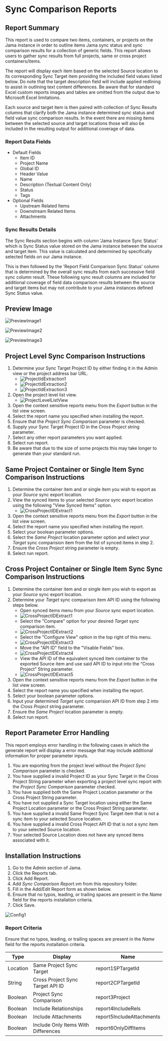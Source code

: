 # Sync Comparison Reports 

## Report Summary

This report is used to compare two items, containers, or projects on the Jama instance in order to outline items Jama sync status and sync comparison results for a collection of generic fields. This report allows users to gather sync results from full projects, same or cross project containers/items.

The report will display each item based on the selected Source location to its corresponding Sync Target item providing the included field values listed below. Do note that the target description field will include applied redlining to assist in outlining text content differences. Be aware that for standard Excel custom reports images and tables are omitted from the output due to Microsoft Excel limitations. 

Each source and target item is then paired with collection of Sync Results columns that clarify both the Jama instance determined sync status and field value sync comparison results. In the event there are missing items between the selected source and target locations those will also be included in the resulting output for additional coverage of data.  

### Report Data Fields

* Default Fields
    * Item ID
    * Project Name
    * Global ID
    * Header Value
    * Name
    * Description (Textual Content Only)
    * Status
    * Tags
* Optional Fields
    * Upstream Related Items
    * Downstream Related Items
    * Attachments

### Sync Results Details

The Sync Results section begins with column 'Jama Instance Sync Status' which is Sync Status value stored on the Jama instance between the source and target item. This value is calculated and determined by specifically selected fields on our Jama instance. 

This is then followed by the 'Report Field Comparison Sync Status' column that is determined by the overall sync results from each successive field sync column result. These following sync result columns are included for additional coverage of field data comparison results between the source and target items but may not contribute to your Jama instances defined Sync Status value.  


## Preview Image

![PreviewImage1](https://github.com/jamasoftware-ps/Community-Reports/blob/master/Sync%20Reports/Sync%20Comparison%20Report/preview1.png)

![PreviewImage2](https://github.com/jamasoftware-ps/Community-Reports/blob/master/Sync%20Reports/Sync%20Comparison%20Report/preview2.png)

![PreviewImage3](https://github.com/jamasoftware-ps/Community-Reports/blob/master/Sync%20Reports/Sync%20Comparison%20Report/preview3.png)


## Project Level Sync Comparison Instructions

1. Determine your Sync Target Project ID by either finding it in the Admin view or the project address bar URL.
    * ![ProjectIdExtraction1](https://github.com/jamasoftware-ps/Community-Reports/blob/master/Sync%20Reports/Sync%20Comparison%20Report/ProjectIDExtraction1of3.png)
    * ![ProjectIdExtraction2](https://github.com/jamasoftware-ps/Community-Reports/blob/master/Sync%20Reports/Sync%20Comparison%20Report/ProjectIDExtraction2of3.png)
    * ![ProjectIdExtraction3](https://github.com/jamasoftware-ps/Community-Reports/blob/master/Sync%20Reports/Sync%20Comparison%20Report/ProjectIDExtraction3of3.png)
2. Open the project level list view.
    * ![ProjectLevelListView](https://github.com/jamasoftware-ps/Community-Reports/blob/master/Sync%20Reports/Sync%20Comparison%20Report/ProjectLevelListView.png)
3. Open the context sensitive reports menu from the *Export* button in the list view screen.
4. Select the report name you specified when installing the report.
5. Ensure that the *Project Sync Comparison* parameter is checked. 
6. Supply your Sync Target Project ID in the *Cross Project* string parameter.
7. Select any other report parameters you want applied.
8. Select run report.
9. Be aware that due to the size of some projects this may take longer to generate than your standard run.


## Same Project Container or Single Item Sync Comparison Instructions

1. Determine the container item and or single item you wish to export as your *Source* sync export location.
2. View the synced items to your selected *Source* sync export location using the following "View Synced Items" option.
    * ![CrossProjectIDExtract1](https://github.com/jamasoftware-ps/Community-Reports/blob/master/Sync%20Reports/Sync%20Comparison%20Report/CrossProjectIDExtract1.png)
3. Open the context sensitive reports menu from the *Export* button in the list view screen.
4. Select the report name you specified when installing the report.
5. Select your boolean parameter options.
6. Select the *Same Project* location parameter option and select your *Target* sync comparision item from the list of synced items in step 2. 
7. Ensure the *Cross Project* string parameter is empty.
8. Select run report.


## Cross Project Container or Single Item Sync Sync Comparison  Instructions

1. Determine the container item and or single item you wish to export as your *Source* sync export location.
2. Determine your *Target* sync comparison item API ID using the following steps below.
    * Open synced items menu from your *Source* sync export location.
    * ![CrossProjectIDExtract1](https://github.com/jamasoftware-ps/Community-Reports/blob/master/Sync%20Reports/Sync%20Comparison%20Report/CrossProjectIDExtract1.png)
    * Select the "Compare" option for your desired *Target* sync comparison item.
    * ![CrossProjectIDExtract2](https://github.com/jamasoftware-ps/Community-Reports/blob/master/Sync%20Reports/Sync%20Comparison%20Report/CrossProjectIDExtract2.png)
    * Select the "Configure View" option in the top right of this menu.
    * ![CrossProjectIDExtract3](https://github.com/jamasoftware-ps/Community-Reports/blob/master/Sync%20Reports/Sync%20Comparison%20Report/CrossProjectIDExtract3.png)
    * Move the "API ID" field to the "Visable Fields" box.
    * ![CrossProjectIDExtract4](https://github.com/jamasoftware-ps/Community-Reports/blob/master/Sync%20Reports/Sync%20Comparison%20Report/CrossProjectIDExtract4.png)
    * View the API ID of the equivalent synced item container to the exported Source item and use said API ID to input into the “Cross Project” String parameter. 
    * ![CrossProjectIDExtract5](https://github.com/jamasoftware-ps/Community-Reports/blob/master/Sync%20Reports/Sync%20Comparison%20Report/CrossProjectIDExtract5.png)
3. Open the context sensitive reports menu from the *Export* button in the list view screen.
4. Select the report name you specified when installing the report.
5. Select your boolean parameter options.
6. Input your determined *Target* sync comparision API ID from step 2 into the *Cross Project* string parameter.
7. Ensure the *Same Project* location parameter is empty.
8. Select run report.


## Report Parameter Error Handling
This report employs error handling in the following cases in which the generate report will display a error message that may include additional information for proper parameter inputs.

1. You are exporting from the project level without the *Project Sync Comparison* parameter is checked.
2. You have supplied a invalid Project ID as your Sync Target in the Cross Project String parameter when exporting a project level sync report with the *Project Sync Comparison* parameter checked.
3. You have supplied both the Same Project Location parameter or the Cross Project String parameter.
4. You have not supplied a Sync Target location using either the Same Project Location parameter or the Cross Project String parameter.
5. You have supplied a invalid Same Project Sync Target item that is not a sync item to your selected Source location.
6. You have supplied a invalid Cross Project API ID that is not a sync item to your selected Source location.
7. Your selected Source Location does not have any synced items associated with it.


## Installation Instructions
1. Go to the Admin section of Jama.
2. Click the Reports tab.
3. Click Add Report.
4. Add *Sync Comparison Report.vm* from this repository folder.
5. Fill in the Add/Edit Report form as shown below.
6. Ensure that no typos, leading, or trailing spaces are present in the *Name* field for the reports installation criteria.
7. Click Save.

![Config1](https://github.com/jamasoftware-ps/Community-Reports/blob/master/Sync%20Reports/Sync%20Comparison%20Report/config1.png)


### Report Criteria
Ensure that no typos, leading, or trailing spaces are present in the *Name* field for the reports installation criteria.

| Type          | Display                               | Name                       |
| ------------- | ------------------------------------- | -------------------------- |
| Location      | Same Project Sync Target              | report1SPTargetId          |
| String        | Cross Project Sync Target API ID      | report2CPTargetId          |
| Boolean       | Project Sync Comparison               | report3Project             |
| Boolean       | Include Relationships                 | report4IncludeRels         |
| Boolean       | Include Attachments                   | report5IncludeAttachments  |
| Boolean       | Include Only Items With Differences   | report6OnlyDiffItems       |


